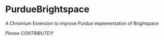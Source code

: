 # PurdueBrightspace
A Chromium Extension to improve Purdue implementation of Brightspace

*Please CONTRIBUTE!!!*